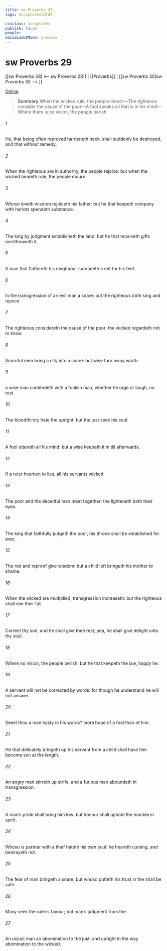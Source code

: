 ```yaml
---
title: sw Proverbs 29
tags: Scriptures\OldT

cssclass: scriptures
publish: false
people:
obsidianUIMode: preview
---
```


# sw Proverbs 29
[[sw Proverbs 28| <-- sw Proverbs 28]] | [[Proverbs]] | [[sw Proverbs 30|sw Proverbs 30 --> ]]

[Online](https://churchofjesuschrist.org/study/scriptures/ot/prov/29?lang=eng)

> __Summary__
When the wicked rule, the people mourn—The righteous consider the cause of the poor—A fool speaks all that is in his mind—Where there is no vision, the people perish.

###### 1 
He, that being often reproved hardeneth  neck, shall suddenly be destroyed, and that without remedy.

###### 2 
When the righteous are in authority, the people rejoice: but when the wicked beareth rule, the people mourn.

###### 3 
Whoso loveth wisdom rejoiceth his father: but he that keepeth company with harlots spendeth  substance.

###### 4 
The king by judgment establisheth the land: but he that receiveth gifts overthroweth it.

###### 5 
A man that flattereth his neighbour spreadeth a net for his feet.

###### 6 
In the transgression of an evil man  a snare: but the righteous doth sing and rejoice.

###### 7 
The righteous considereth the cause of the poor:  the wicked regardeth not to know 

###### 8 
Scornful men bring a city into a snare: but wise  turn away wrath.

###### 9 
 a wise man contendeth with a foolish man, whether he rage or laugh,  no rest.

###### 10 
The bloodthirsty hate the upright: but the just seek his soul.

###### 11 
A fool uttereth all his mind: but a wise  keepeth it in till afterwards.

###### 12 
If a ruler hearken to lies, all his servants  wicked.

###### 13 
The poor and the deceitful man meet together: the  lighteneth both their eyes.

###### 14 
The king that faithfully judgeth the poor, his throne shall be established for ever.

###### 15 
The rod and reproof give wisdom: but a child left  bringeth his mother to shame.

###### 16 
When the wicked are multiplied, transgression increaseth: but the righteous shall see their fall.

###### 17 
Correct thy son, and he shall give thee rest; yea, he shall give delight unto thy soul.

###### 18 
Where  no vision, the people perish: but he that keepeth the law, happy  he.

###### 19 
A servant will not be corrected by words: for though he understand he will not answer.

###### 20 
Seest thou a man  hasty in his words?  more hope of a fool than of him.

###### 21 
He that delicately bringeth up his servant from a child shall have him become  son at the length.

###### 22 
An angry man stirreth up strife, and a furious man aboundeth in transgression.

###### 23 
A man’s pride shall bring him low: but honour shall uphold the humble in spirit.

###### 24 
Whoso is partner with a thief hateth his own soul: he heareth cursing, and bewrayeth  not.

###### 25 
The fear of man bringeth a snare: but whoso putteth his trust in the  shall be safe.

###### 26 
Many seek the ruler’s favour; but  man’s judgment  from the .

###### 27 
An unjust man  an abomination to the just: and  upright in the way  abomination to the wicked.

